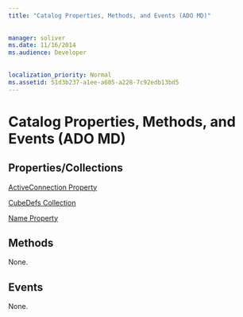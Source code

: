 ```yaml
---
title: "Catalog Properties, Methods, and Events (ADO MD)"
  
  
manager: soliver
ms.date: 11/16/2014
ms.audience: Developer
 
  
localization_priority: Normal
ms.assetid: 51d3b237-a1ee-a605-a228-7c92edb13bd5
---
```


# Catalog Properties, Methods, and Events (ADO MD)

## Properties/Collections

[ActiveConnection Property](activeconnection-property-ado-md.md)
  
[CubeDefs Collection](cubedefs-collection-ado-md.md)
  
[Name Property](name-property-ado-md.md)
  
## Methods

None.
  
## Events

None.
  

